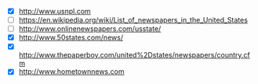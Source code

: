 - [x] http://www.usnpl.com
- [ ] https://en.wikipedia.org/wiki/List_of_newspapers_in_the_United_States
- [ ] http://www.onlinenewspapers.com/usstate/
- [x] http://www.50states.com/news/
- [x] http://www.thepaperboy.com/united%2Dstates/newspapers/country.cfm
- [x] http://www.hometownnews.com
